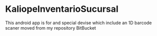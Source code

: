 # KaliopeInventarioSucursal
This android app is for and special devise which include an 1D barcode scaner moved from my repository BitBucket
